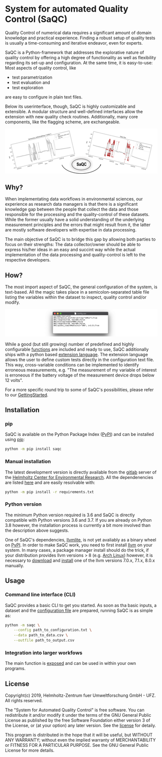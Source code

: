 # System for automated Quality Control (SaQC)

Quality Control of numerical data requires a significant amount of domain knowledge and practical experience. Finding a robust setup of quality tests is usually a time-consuming and iterative
endeavor, even for experts.

SaQC is a Python-framework that addresses the explorative nature of quality control by offering a high degree of functionality as well as flexibility regarding its set-up and configuration. At the same time, it is easy-to-use: Most aspects of quality
control, like

+ test parametrization
+ test evaluation and 
+ test exploration 

are easy to configure in plain text files.

Below its userinterface, though, SaQC is highly customizable and extensible.
A modular structure and well-defined interfaces allow the extension with new quality check routines.
Additionally, many core components, like the flagging scheme, are exchangeable.

![SaQC Workflow](docs/images/readme_image.png "SaQC Workflow") 

## Why?
When implementating data workflows in environmental
sciences, our experience as research data managers is that there is a significant
knowledge gap between the people that collect the data and those responsible for the processing and the
quality-control of these datasets.
While the former usually have a solid understanding of the underlying measurement
principles and the errors that might result from it, the latter are mostly software
developers with expertise in data processing.

The main objective of SaQC is to bridge this gap by allowing both
parties to focus on their strengths: The data collector/owner should be
able to express his/her ideas in an easy and succint way while the actual 
implementation of the data processing and quality-control is left to the 
respective developers.


## How?
The most import aspect of SaQC, the general configuration of the system,
is text-based. All the magic takes place in a semicolon-separated table file
listing the variables within the dataset to inspect, quality control and/or
modify.

![Example config](docs/images/screenshot_config.png "Example config") 

While a good (but still growing) number of predefined and highly configurable
[functions](docs/FunctionDescriptions.md) are included and ready to use, SaQC
additionally ships with a python based
[extension language](saqc/docs/GenericTests.md). The extension language allows the user to define custom tests directly in the configuration text file. This way, cross-variable conditions can be implemented to identify erroneous measurements, e.g. "The measurement of my variable of interest is erroneous if the battery voltage of the measurement device drops below 12 volts".

For a more specific round trip to some of SaQC's possibilities, please refer to
our [GettingStarted](docs/GettingStarted.md).

## Installation

### pip
SaQC is available on the Python Package Index ([PyPI](https://pypi.org/)) and
can be installed using [pip](https://pip.pypa.io/en/stable/):
```sh
python -m pip install saqc
```

### Manual installation
The latest development version is directly available from the
[gitlab](https://git.ufz.de/rdm-software/saqc) server of the
[Helmholtz Center for Environmental Research](https://www.ufz.de/index.php?en=33573). 
All the dependenencies are listed [here](saqc/requirements.txt) and are easily
resolvable with:
```sh
python -m pip install -r requirements.txt
```
   
### Python version
The minimum Python version required is 3.6 and SaQC is directly compatible with
Python versions 3.6 and 3.7. If you are already on Python 3.8 however, the
installation process is currently a bit more involved than the description above
suggests.

One of SaQC's dependencies, [llvmlite](http://llvmlite.pydata.org/en/latest/),
is not yet avaliably as a binary wheel on [PyPI](https://pypi.org/).
In order to make SaQC work, you need to first install [llvm](https://llvm.org/)
on your system. In many cases, a package manager install should do the trick, 
if your distribution provides llvm versions > 8 (e.g.
[Arch Linux](https://www.archlinux.org/)) however, it is necessary to
[download](http://releases.llvm.org/download.html) and
[install](https://releases.llvm.org/8.0.0/docs/CMake.html) one of the llvm
versions 7.0.x, 7.1.x, 8.0.x manually.

   
## Usage
### Command line interface (CLI)
SaQC provides a basic CLI to get you started. As soon as tha basic inputs, 
a dataset and the [configuration file](saqc/docs/Configuration.md) are prepared,
running SaQC is as simple as:
```sh
python -m saqc \
    --config path_to_configuration.txt \
    --data path_to_data.csv \
    --outfile path_to_output.csv
```


### Integration into larger workfows
The main function is [exposed](saqc/core/core.py#L79) and can be used in within 
your own programs. 



## License
Copyright(c) 2019, 
Helmholtz-Zentrum fuer Umweltforschung GmbH - UFZ. 
All rights reserved.

The "System for Automated Quality Control" is free software. You can 
redistribute it and/or modify it under the terms of the GNU General 
Public License as published by the free Software Foundation either 
version 3 of the License, or (at your option) any later version. See the
[license](license.txt) for detaily.

This program is distributed in the hope that it will be useful, but 
WITHOUT ANY WARRANTY; without even the implied warranty of 
MERCHANTABILITY or FITNESS FOR A PARTICULAR PURPOSE. 
See the GNU General Public License for more details.

